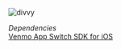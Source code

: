 ![divvy](http://f.cl.ly/items/3Q3i262y230F0X0I0i25/divvy_gh-banner.png)  

*Dependencies*  
[Venmo App Switch SDK for iOS](https://github.com/venmo/app-switch-ios-framework)